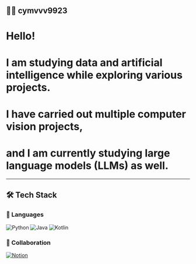 ## 👨‍💻 cymvvv9923  

# Hello!  
# I am studying data and artificial intelligence while exploring various projects.  
# I have carried out multiple **computer vision** projects,  
# and I am currently studying **large language models (LLMs)** as well.  

---

## 🛠 Tech Stack  

### 🚀 Languages
![Python](https://img.shields.io/badge/Python-3776AB?style=flat-square&logo=python&logoColor=white)
![Java](https://img.shields.io/badge/Java-007396?style=flat-square&logo=java&logoColor=white)
![Kotlin](https://img.shields.io/badge/Kotlin-7F52FF?style=flat-square&logo=kotlin&logoColor=white)

### 🤝 Collaboration
[![Notion](https://img.shields.io/badge/Notion-000000?style=flat-square&logo=notion&logoColor=white)](https://www.notion.so/Resume-Sample-26fa239ff88d801994d5f6e9f72e89a1?pvs=11)
